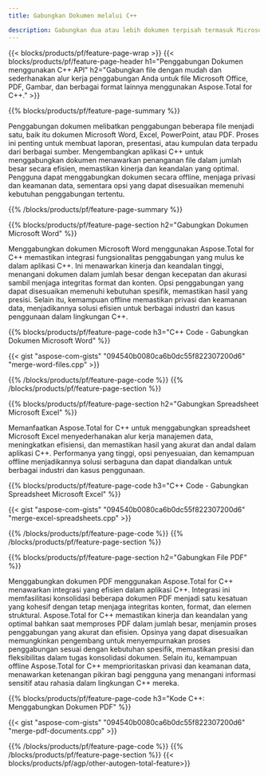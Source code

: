 ```yaml
---
title: Gabungkan Dokumen melalui C++ 

description: Gabungkan dua atau lebih dokumen terpisah termasuk Microsoft Word, Excel, PowerPoint, PDF, dan Gambar melalui aplikasi C++ Anda. Uji hasil penggabungan secara online melalui aplikasi.
---
```


{{< blocks/products/pf/feature-page-wrap >}}
{{< blocks/products/pf/feature-page-header h1="Penggabungan Dokumen menggunakan C++ API" h2="Gabungkan file dengan mudah dan sederhanakan alur kerja penggabungan Anda untuk file Microsoft Office, PDF, Gambar, dan berbagai format lainnya menggunakan Aspose.Total for C++." >}}

{{% blocks/products/pf/feature-page-summary %}}

Penggabungan dokumen melibatkan penggabungan beberapa file menjadi satu, baik itu dokumen Microsoft Word, Excel, PowerPoint, atau PDF. Proses ini penting untuk membuat laporan, presentasi, atau kumpulan data terpadu dari berbagai sumber. Mengembangkan aplikasi C++ untuk menggabungkan dokumen menawarkan penanganan file dalam jumlah besar secara efisien, memastikan kinerja dan keandalan yang optimal. Pengguna dapat menggabungkan dokumen secara offline, menjaga privasi dan keamanan data, sementara opsi yang dapat disesuaikan memenuhi kebutuhan penggabungan tertentu. 

{{% /blocks/products/pf/feature-page-summary  %}}

{{% blocks/products/pf/feature-page-section  h2="Gabungkan Dokumen Microsoft Word" %}}

Menggabungkan dokumen Microsoft Word menggunakan Aspose.Total for C++ memastikan integrasi fungsionalitas penggabungan yang mulus ke dalam aplikasi C++. Ini menawarkan kinerja dan keandalan tinggi, menangani dokumen dalam jumlah besar dengan kecepatan dan akurasi sambil menjaga integritas format dan konten. Opsi penggabungan yang dapat disesuaikan memenuhi kebutuhan spesifik, memastikan hasil yang presisi. Selain itu, kemampuan offline memastikan privasi dan keamanan data, menjadikannya solusi efisien untuk berbagai industri dan kasus penggunaan dalam lingkungan C++.


{{% blocks/products/pf/feature-page-code h3="C++ Code - Gabungkan Dokumen Microsoft Word" %}}

{{< gist "aspose-com-gists" "094540b0080ca6b0dc55f822307200d6" "merge-word-files.cpp" >}}

{{% /blocks/products/pf/feature-page-code  %}}
{{% /blocks/products/pf/feature-page-section %}}

{{% blocks/products/pf/feature-page-section  h2="Gabungkan Spreadsheet Microsoft Excel" %}}

Memanfaatkan Aspose.Total for C++ untuk menggabungkan spreadsheet Microsoft Excel menyederhanakan alur kerja manajemen data, meningkatkan efisiensi, dan memastikan hasil yang akurat dan andal dalam aplikasi C++. Performanya yang tinggi, opsi penyesuaian, dan kemampuan offline menjadikannya solusi serbaguna dan dapat diandalkan untuk berbagai industri dan kasus penggunaan.


{{% blocks/products/pf/feature-page-code h3="C++ Code - Gabungkan Spreadsheet Microsoft Excel" %}}

{{< gist "aspose-com-gists" "094540b0080ca6b0dc55f822307200d6" "merge-excel-spreadsheets.cpp" >}}

{{% /blocks/products/pf/feature-page-code  %}}
{{% /blocks/products/pf/feature-page-section %}}


{{% blocks/products/pf/feature-page-section  h2="Gabungkan File PDF" %}}

Menggabungkan dokumen PDF menggunakan Aspose.Total for C++ menawarkan integrasi yang efisien dalam aplikasi C++. Integrasi ini memfasilitasi konsolidasi beberapa dokumen PDF menjadi satu kesatuan yang kohesif dengan tetap menjaga integritas konten, format, dan elemen struktural. Aspose.Total for C++ memastikan kinerja dan keandalan yang optimal bahkan saat memproses PDF dalam jumlah besar, menjamin proses penggabungan yang akurat dan efisien. Opsinya yang dapat disesuaikan memungkinkan pengembang untuk menyempurnakan proses penggabungan sesuai dengan kebutuhan spesifik, memastikan presisi dan fleksibilitas dalam tugas konsolidasi dokumen. Selain itu, kemampuan offline Aspose.Total for C++ memprioritaskan privasi dan keamanan data, menawarkan ketenangan pikiran bagi pengguna yang menangani informasi sensitif atau rahasia dalam lingkungan C++ mereka.

{{% blocks/products/pf/feature-page-code h3="Kode C++: Menggabungkan Dokumen PDF" %}}

{{< gist "aspose-com-gists" "094540b0080ca6b0dc55f822307200d6" "merge-pdf-documents.cpp" >}}

{{% /blocks/products/pf/feature-page-code  %}}
{{% /blocks/products/pf/feature-page-section %}}
{{< blocks/products/pf/agp/other-autogen-total-feature>}}